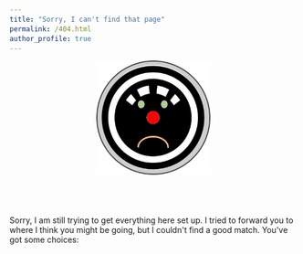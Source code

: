 ```yaml
---
title: "Sorry, I can't find that page"
permalink: /404.html
author_profile: true
---
```



  <center>
  <img src="/assets/images/sorry-1.png" width="200" height="200">
  </center><br><br><br><br>
  Sorry, I am still trying to get everything here set up. I tried to forward you to where I think you might be going, but I couldn't
  find a good match. You've got some choices:<br><br><br><br>
  <div id="sorryMsg"></div>

  <!-- Script needs to be at the bottom, after any content -->
  <script language="JavaScript">
  var forwardingURL=window.location.pathname;
  if (forwardingURL.charAt(forwardingURL.length - 1) != "/") forwardingURL += "/";
  var gonnaFwd = false;
  var newURL = "";
  var baseURL = "";
  var archive = false;
  console.log(forwardingURL);

  // .MD EXTENSION CHECK
  if (forwardingURL.indexOf(".md") > -1)
  {
    gonnaFwd = true;
    newURL = forwardingURL.replace(".md","") + location.hash;
  } else {

    // CSV CHECK
    {% for item in site.data.redirects %}
    var redirectVal = {{ item | jsonify }};
    if (forwardingURL == redirectVal.source)
    {
      console.log("Found via CSV @ ", redirectVal.source, redirectVal.destination);
      gonnaFwd = true;
      newURL = forwardingURL.replace(redirectVal.source,redirectVal.destination);
    }
    {% endfor %}
  } // end of check for .md

  var path = window.location.pathname.replace("#","");
  var phrase = decodeURIComponent(path.replace(/\/+/g, ' ').trim());

  if (gonnaFwd) {
    newURL = baseURL + newURL;
    console.log("Forwarding to: " + newURL);
    window.location.replace(newURL);
    window.location.href = newURL;
    document.write('<meta http-equiv="refresh" content="0; url=' + newURL + '">')
  } else {
    console.log("Showing 404 choices");
    var ghIssueQueryString = "title=404%20at%20" + path + "&body=URL%3A%20" + path;
    var output = new Array();
    output.push("<ul><li><a href='mailto:website-error@apt-get-sudo.com?subject=Website_error&body=?" + ghIssueQueryString + "' class='nomunge'>File a ticket</a></li>");
    output.push("<li><a href='/'>Go back home and try again</a></li></ul>");
    document.getElementById('sorryMsg').innerHTML = output.join("");
  }
  </script>
